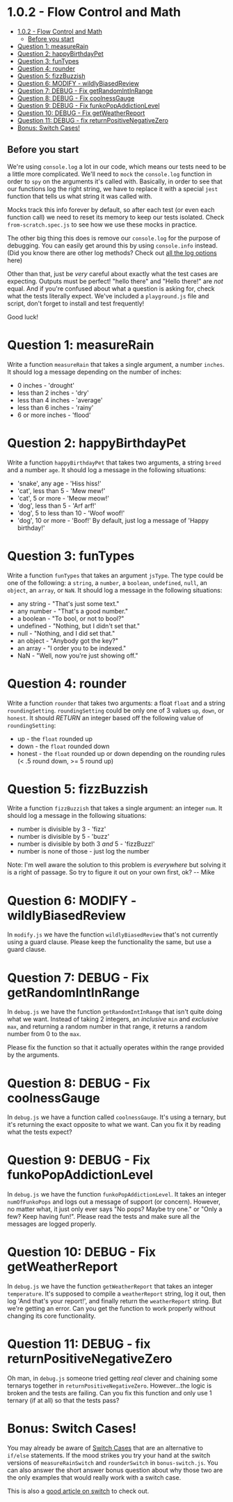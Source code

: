 # 1.0.2 - Flow Control and Math

- [1.0.2 - Flow Control and Math](#102---flow-control-and-math)
  - [Before you start](#before-you-start)
- [Question 1: measureRain](#question-1-measurerain)
- [Question 2: happyBirthdayPet](#question-2-happybirthdaypet)
- [Question 3: funTypes](#question-3-funtypes)
- [Question 4: rounder](#question-4-rounder)
- [Question 5: fizzBuzzish](#question-5-fizzbuzzish)
- [Question 6: MODIFY - wildlyBiasedReview](#question-6-modify---wildlybiasedreview)
- [Question 7: DEBUG - Fix getRandomIntInRange](#question-7-debug---fix-getrandomintinrange)
- [Question 8: DEBUG - Fix coolnessGauge](#question-8-debug---fix-coolnessgauge)
- [Question 9: DEBUG - Fix funkoPopAddictionLevel](#question-9-debug---fix-funkopopaddictionlevel)
- [Question 10: DEBUG - Fix getWeatherReport](#question-10-debug---fix-getweatherreport)
- [Question 11: DEBUG - fix returnPositiveNegativeZero](#question-11-debug---fix-returnpositivenegativezero)
- [Bonus: Switch Cases!](#bonus-switch-cases)

## Before you start
We're using `console.log` a lot in our code, which means our tests need to be a little more complicated. We'll need to `mock` the `console.log` function in order to `spy` on the arguments it's called with. Basically, in order to see that our functions log the right string, we have to replace it with a special `jest` function that tells us what string it was called with.

Mocks track this info forever by default, so after each test (or even each function call) we need to reset its memory to keep our tests isolated. Check `from-scratch.spec.js` to see how we use these mocks in practice.

The other big thing this does is remove our `console.log` for the purpose of debugging. You can easily get around this by using `console.info` instead. (Did you know there are other log methods? Check out [all the log options](https://www.syncfusion.com/blogs/post/11-console-methods-in-javascript-for-effective-debugging.aspx) here)

Other than that, just be *very* careful about exactly what the test cases are expecting. Outputs must be perfect! "hello there" and "Hello there!" are *not* equal. And if you're confused about what a question is asking for, check what the tests literally expect. We've included a `playground.js` file and script, don't forget to install and test frequently!

Good luck!

# Question 1: measureRain
Write a function `measureRain` that takes a single argument, a number `inches`. It should log a message depending on the number of inches:
- 0 inches - 'drought'
- less than 2 inches - 'dry'
- less than 4 inches - 'average'
- less than 6 inches - 'rainy'
- 6 or more inches  - 'flood'

# Question 2: happyBirthdayPet
Write a function `happyBirthdayPet` that takes two arguments, a string `breed` and a number `age`. It should log a message in the following situations:
- 'snake', any age - 'Hiss hiss!'
- 'cat', less than 5 - 'Mew mew!'
- 'cat', 5 or more - 'Meow meow!'
- 'dog', less than 5 - 'Arf arf!'
- 'dog', 5 to less than 10 - 'Woof woof!'
- 'dog', 10 or more - 'Boof!'
By default, just log a message of 'Happy birthday!'

# Question 3: funTypes
Write a function `funTypes` that takes an argument `jsType`. The type could be one of the following: a `string`, a `number`, a `boolean`, `undefined`, `null`, an `object`, an `array`, or `NaN`. It should log a message in the following situations:

- any string - "That's just some text."
- any number - "That's a good number."
- a boolean - "To bool, or not to bool?"
- undefined - "Nothing, but I didn't set that."
- null - "Nothing, and I did set that."
- an object - "Anybody got the key?"
- an array - "I order you to be indexed."
- NaN - "Well, now you're just showing off."

# Question 4: rounder
Write a function `rounder` that takes two arguments: a float `float` and a string `roundingSetting`. `roundingSetting` could be only one of 3 values `up`, `down`, or `honest`. It should *RETURN* an integer based off the following value of `roundingSetting`:
- up - the `float` rounded up
- down - the `float` rounded down
- honest - the `float` rounded up or down depending on the rounding rules (< .5 round down, >= 5 round up)

# Question 5: fizzBuzzish
Write a function `fizzBuzzish` that takes a single argument: an integer `num`. It should log a message in the following situations:

- number is divisible by 3 - 'fizz'
- number is divisible by 5 - 'buzz'
- number is divisible by both 3 *and* 5 - 'fizzBuzz!'
- number is none of those - just log the number

Note: I'm well aware the solution to this problem is *everywhere* but solving it is a right of passage. So try to figure it out on your own first, ok? -- Mike

# Question 6: MODIFY - wildlyBiasedReview
In `modify.js` we have the function `wildlyBiasedReview` that's not currently using a guard clause. Please keep the functionality the same, but use a guard clause.

# Question 7: DEBUG - Fix getRandomIntInRange
In `debug.js` we have the function `getRandomIntInRange` that isn't quite doing what we want. Instead of taking 2 integers, an *inclusive* `min` and *exclusive* `max`, and returning a random number in that range, it returns a random number from 0 to the `max`.

Please fix the function so that it actually operates within the range provided by the arguments.

# Question 8: DEBUG - Fix coolnessGauge
In `debug.js` we have a function called `coolnessGauge`. It's using a ternary, but it's returning the exact opposite to what we want. Can you fix it by reading what the tests expect?

# Question 9: DEBUG - Fix funkoPopAddictionLevel
In `debug.js` we have the function `funkoPopAddictionLevel`. It takes an integer `numOfFunkoPops` and logs out a message of support (or concern). However, no matter what, it just only ever says "No pops? Maybe try one." or "Only a few? Keep having fun!". Please read the tests and make sure all the messages are logged properly.

# Question 10: DEBUG - Fix getWeatherReport
In `debug.js` we have the function `getWeatherReport` that takes an integer `temperature`. It's supposed to compile a `weatherReport` string, log it out, then log 'And that's your report!', and finally return the `weatherReport` string. But we're getting an error. Can you get the function to work properly without changing its core functionality.


# Question 11: DEBUG - fix returnPositiveNegativeZero
Oh man, in `debug.js` someone tried getting *real* clever and chaining some ternarys together in `returnPositiveNegativeZero`. However...the logic is broken and the tests are failing. Can you fix this function and only use 1 ternary (if at all) so that the tests pass?

# Bonus: Switch Cases!
You may already be aware of [Switch Cases](https://www.w3schools.com/js/js_switch.asp) that are an alternative to `if/else` statements. If the mood strikes you try your hand at the switch versions of `measureRainSwitch` and `rounderSwitch` in `bonus-switch.js`. You can also answer the short answer bonus question about why those two are the only examples that would really work with a switch case.

This is also a [good article on switch](https://javascript.info/switch) to check out.
